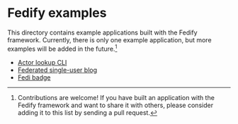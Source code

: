 Fedify examples
===============

This directory contains example applications built with the Fedify framework.
Currently, there is only one example application, but more examples will be
added in the future.[^1]

  -  [Actor lookup CLI](./actor-lookup-cli/)
  -  [Federated single-user blog](./blog/)
  -  [Fedi badge](https://github.com/dahlia/fedi-badge)

[^1]: Contributions are welcome!  If you have built an application with the
      Fedify framework and want to share it with others, please consider adding
      it to this list by sending a pull request.
